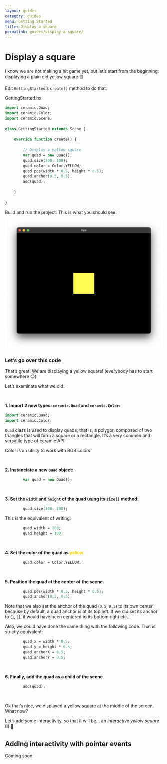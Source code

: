 ```yaml
---
layout: guides
category: guides
menu: Getting Started
title: Display a square
permalink: guides/display-a-square/
---
```

# Display a square

I know we are not making a hit game yet, but let’s start from the beginning: displaying a plain old yellow square 🟨

Edit `GettingStarted`‘s `create()` method to do that:

<div class="codename">GettingStarted.hx</div>

```haxe
import ceramic.Quad;
import ceramic.Color;
import ceramic.Scene;

class GettingStarted extends Scene {

    override function create() {

        // Display a yellow square
        var quad = new Quad();
        quad.size(100, 100);
        quad.color = Color.YELLOW;
        quad.pos(width * 0.5, height * 0.5);
        quad.anchor(0.5, 0.5);
        add(quad);

    }

}
```

Build and run the project. This is what you should see:

![Yellow square window](/static/img/yellow-square-window.png)

### Let’s go over this code

That’s great! We are displaying a yellow square!
(everybody has to start somewhere 😌)

Let’s examinate what we did.

<br />

**1. Import 2 new types: `ceramic.Quad` and `ceramic.Color`:**

```haxe
import ceramic.Quad;
import ceramic.Color;
```

`Quad` class is used to display quads, that is, a polygon composed of two triangles that will form a square or a rectangle. It’s a very common and versatile type of ceramic API.

Color is an utility to work with RGB colors.

<br />

**2. Instanciate a new `Quad` object:**

```haxe
        var quad = new Quad();
```

<br />

**3. Set the `width` and `height` of the quad using its `size()` method:**

```haxe
        quad.size(100, 100);
```

This is the equivalent of writing:

```haxe
        quad.width = 100;
        quad.height = 100;
```

<br />

<p><strong>4. Set the color of the quad as <span style="color:#ffdd00">yellow</span></strong></p>

```haxe
        quad.color = Color.YELLOW;
```

<br />

**5. Position the quad at the center of the scene**

```haxe
        quad.pos(width * 0.5, height * 0.5);
        quad.anchor(0.5, 0.5);
```

Note that we also set the anchor of the quad (`0.5`, `0.5`) to its own center, because by default, a quad anchor is at its top left. If we did set its anchor to (`1`, `1`), it would have been centered to its bottom right etc…

Also, we could have done the same thing with the following code. That is strictly equivalent:

```haxe
        quad.x = width * 0.5;
        quad.y = height * 0.5;
        quad.anchorX = 0.5;
        quad.anchorY = 0.5;
```

<br />

**6. Finally, add the quad as a child of the scene**

```haxe
        add(quad);
```

<br />

Ok that’s nice, we displayed a yellow square at the middle of the screen. What now?

Let’s add some interactivity, so that it will be… an _interactive yellow square_ 🟨 🥁

## Adding interactivity with pointer events

Coming soon.
